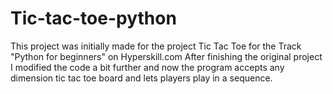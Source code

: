 # Tic-tac-toe-python
This project was initially made for the project Tic Tac Toe for the Track "Python for beginners" on Hyperskill.com
After finishing the original project I modified the code a bit further and now the program accepts any dimension tic tac toe board and lets players 
play in a sequence. 
